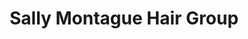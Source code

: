 ---
title: "Sally Montague Hair Group"
url: /derby/sally-montague-hair-group-burton-road/
shop: Friseur
---